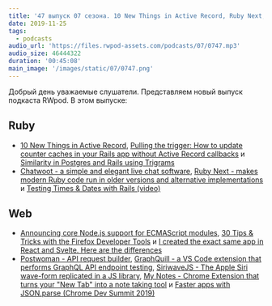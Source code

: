 ```yaml
---
title: '47 выпуск 07 сезона. 10 New Things in Active Record, Ruby Next, Postwoman, Chatwoot, GraphQuill, SiriwaveJS и прочее'
date: 2019-11-25
tags:
  - podcasts
audio_url: 'https://files.rwpod-assets.com/podcasts/07/0747.mp3'
audio_size: 46444322
duration: '00:45:08'
main_image: '/images/static/07/0747.png'
---
```


Добрый день уважаемые слушатели. Представляем новый выпуск подкаста RWpod. В этом выпуске:

## Ruby

- [10 New Things in Active Record](https://hint.io/blog/10-New-Things-in-Active-Record), [Pulling the trigger: How to update counter caches in your Rails app without Active Record callbacks](https://evilmartians.com/chronicles/pulling-the-trigger-how-to-update-counter-caches-in-you-rails-app-without-active-record-callbacks) и [Similarity in Postgres and Rails using Trigrams](https://pganalyze.com/blog/similarity-in-postgres-and-ruby-on-rails-using-trigrams)
- [Chatwoot - a simple and elegant live chat software](https://github.com/chatwoot/chatwoot), [Ruby Next - makes modern Ruby code run in older versions and alternative implementations](https://github.com/ruby-next/ruby-next) и [Testing Times & Dates with Rails (video)](https://gorails.com/episodes/testing-times-and-dates-with-rails)

## Web

- [Announcing core Node.js support for ECMAScript modules](https://medium.com/@nodejs/announcing-core-node-js-support-for-ecmascript-modules-c5d6dc29b663), [30 Tips & Tricks with the Firefox Developer Tools](https://medium.com/@lakatos/30-tips-tricks-with-the-firefox-developer-tools-2e3f2ca5bc61) и [I created the exact same app in React and Svelte. Here are the differences](https://medium.com/javascript-in-plain-english/i-created-the-exact-same-app-in-react-and-svelte-here-are-the-differences-c0bd2cc9b3f8)
- [Postwoman - API request builder](https://github.com/liyasthomas/postwoman), [GraphQuill - a VS Code extension that performs GraphQL API endpoint testing](https://github.com/oslabs-beta/GraphQuill), [SiriwaveJS - The Apple Siri wave-form replicated in a JS library](http://kopiro.github.io/siriwave/), [My Notes - Chrome Extension that turns your "New Tab" into a note taking tool](https://github.com/penge/my-notes) и [Faster apps with JSON.parse (Chrome Dev Summit 2019)](https://www.youtube.com/watch?v=ff4fgQxPaO0)
